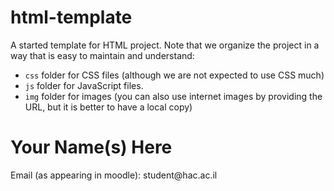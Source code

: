 # html-template
A started template for HTML project.
Note that we organize the project in a way that is easy to maintain and understand:
- `css` folder for CSS files (although we are not expected to use CSS much)
- `js` folder for JavaScript files.
- `img` folder for images (you can also use internet images by providing the URL, but it is better to have a local copy)

<h1>Your Name(s) Here</h1>
<p>Email (as appearing in moodle): student@hac.ac.il</p>

